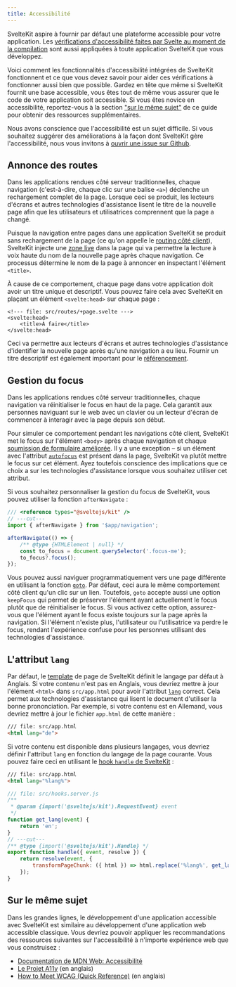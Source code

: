 ```yaml
---
title: Accessibilité
---
```


SvelteKit aspire à fournir par défaut une plateforme accessible pour votre application. Les <span class='vo'>[vérifications d'accessibilité faites par Svelte au moment de la compilation](PUBLIC_SVELTE_SITE_URL/docs#accessibility-warnings)</span> sont aussi appliquées à toute application SvelteKit que vous développez.

Voici comment les fonctionnalités d'accessibilité intégrées de SvelteKit fonctionnent et ce que vous devez savoir pour aider ces vérifications à fonctionner aussi bien que possible. Gardez en tête que même si SvelteKit fournit une base accessible, vous êtes tout de même vous assurer que le code de votre application soit accessible. Si vous êtes novice en accessibilité, reportez-vous à la section ["sur le même sujet"](#sur-le-m-me-sujet) de ce guide pour obtenir des ressources supplémentaires.

Nous avons conscience que l'accessibilité est un sujet difficile. Si vous souhaitez suggérer des améliorations à la façon dont SvelteKit gère l'accessibilité, nous vous invitons à [ouvrir une issue sur Github](https://github.com/sveltejs/kit/issues).

## Annonce des routes

Dans les applications rendues côté serveur traditionnelles, chaque navigation (c'est-à-dire, chaque clic sur une balise `<a>`) déclenche un rechargement complet de la page. Lorsque ceci se produit, les lecteurs d'écrans et autres technologies d'assistance lisent le titre de la nouvelle page afin que les utilisateurs et utilisatrices comprennent que la page a changé.

Puisque la navigation entre pages dans une application SvelteKit se produit sans rechargement de la page (ce qu'on appelle le [routing côté client](glossary#routing)), SvelteKit injecte une [zone live](https://developer.mozilla.org/fr/docs/Web/Accessibility/ARIA/ARIA_Live_Regions) dans la page qui va permettre la lecture à voix haute du nom de la nouvelle page après chaque navigation. Ce processus détermine le nom de la page à annoncer en inspectant l'élément `<title>`.

À cause de ce comportement, chaque page dans votre application doit avoir un titre unique et descriptif. Vous pouvez faire cela avec SvelteKit en plaçant un élément `<svelte:head>` sur chaque page :

```svelte
<!--- file: src/routes/+page.svelte --->
<svelte:head>
	<title>À faire</title>
</svelte:head>
```

Ceci va permettre aux lecteurs d'écrans et autres technologies d'assistance d'identifier la nouvelle page après qu'une navigation a eu lieu. Fournir un titre descriptif est également important pour le [référencement](seo#gestion-manuelle-title-et-meta).

## Gestion du focus

Dans les applications rendues côté serveur traditionnelles, chaque navigation va réinitialiser le focus en haut de la page. Cela garantit aux personnes naviguant sur le web avec un clavier ou un lecteur d'écran de commencer à interagir avec la page depuis son début.

Pour simuler ce comportement pendant les navigations côté client, SvelteKit met le focus sur l'élément `<body>` après chaque navigation et chaque [soumission de formulaire améliorée](form-actions#am-lioration-progressive). Il y a une exception – si un élément avec l'attribut [`autofocus`](https://developer.mozilla.org/fr/docs/Web/HTML/Global_attributes/autofocus) est présent dans la page, SvelteKit va plutôt mettre le focus sur cet élément. Ayez toutefois conscience des implications que ce choix a sur les technologies d'assistance lorsque vous souhaitez utiliser cet attribut.

Si vous souhaitez personnaliser la gestion du focus de SvelteKit, vous pouvez utiliser la fonction `afterNavigate` :

```js
/// <reference types="@sveltejs/kit" />
// ---cut---
import { afterNavigate } from '$app/navigation';

afterNavigate(() => {
	/** @type {HTMLElement | null} */
	const to_focus = document.querySelector('.focus-me');
	to_focus?.focus();
});
```

Vous pouvez aussi naviguer programmatiquement vers une page différente en utilisant la fonction [`goto`](modules#$app-navigation-goto). Par défaut, ceci aura le même comportement côté client qu'un clic sur un lien. Toutefois, `goto` accepte aussi une option `keepFocus` qui permet de préserver l'élément ayant actuellement le focus plutôt que de réinitialiser le focus. Si vous activez cette option, assurez-vous que l'élément ayant le focus existe toujours sur la page après la navigation. Si l'élément n'existe plus, l'utilisateur ou l'utilisatrice va perdre le focus, rendant l'expérience confuse pour les personnes utilisant des technologies d'assistance.

## L'attribut `lang`

Par défaut, le <span class='vo'>[template](PUBLIC_SVELTE_SITE_URL/docs/development#template)</span> de page de SvelteKit définit le langage par défaut à Anglais. Si votre contenu n'est pas en Anglais, vous devriez mettre à jour l'élément `<html>` dans `src/app.html` pour avoir l'attribut [`lang`](https://developer.mozilla.org/fr/docs/Web/HTML/Global_attributes/lang#accessibility) correct. Cela permet aux technologies d'assistance qui lisent le document d'utiliser la bonne prononciation. Par exemple, si votre contenu est en Allemand, vous devriez mettre à jour le fichier `app.html` de cette manière :

```html
/// file: src/app.html
<html lang="de">
```

Si votre contenu est disponible dans plusieurs langages, vous devriez définir l'attribut `lang` en fonction du langage de la page courante. Vous pouvez faire ceci en utilisant le [hook `handle` de SvelteKit](hooks#hooks-de-serveur-handle) :

```html
/// file: src/app.html
<html lang="%lang%">
```

```js
/// file: src/hooks.server.js
/**
 * @param {import('@sveltejs/kit').RequestEvent} event
 */
function get_lang(event) {
	return 'en';
}
// ---cut---
/** @type {import('@sveltejs/kit').Handle} */
export function handle({ event, resolve }) {
	return resolve(event, {
		transformPageChunk: ({ html }) => html.replace('%lang%', get_lang(event))
	});
}
```

## Sur le même sujet

Dans les grandes lignes, le développement d'une application accessible avec SvelteKit est similaire au développement d'une application web accessible classique. Vous devriez pouvoir appliquer les recommandations des ressources suivantes sur l'accessibilité à n'importe expérience web que vous construisez :

- [Documentation de MDN Web: Accessibilité](https://developer.mozilla.org/fr/docs/Learn/Accessibility)
- [Le Projet A11y](https://www.a11yproject.com/) (en anglais)
- [How to Meet WCAG (Quick Reference)](https://www.w3.org/WAI/WCAG21/quickref/) (en anglais)
